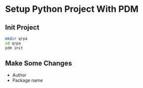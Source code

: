 # Setup Python Project With PDM


## Init Project

```sh
mkdir qrpa
cd qrpa
pdm init
```

## Make Some Changes

- Author
- Package name

